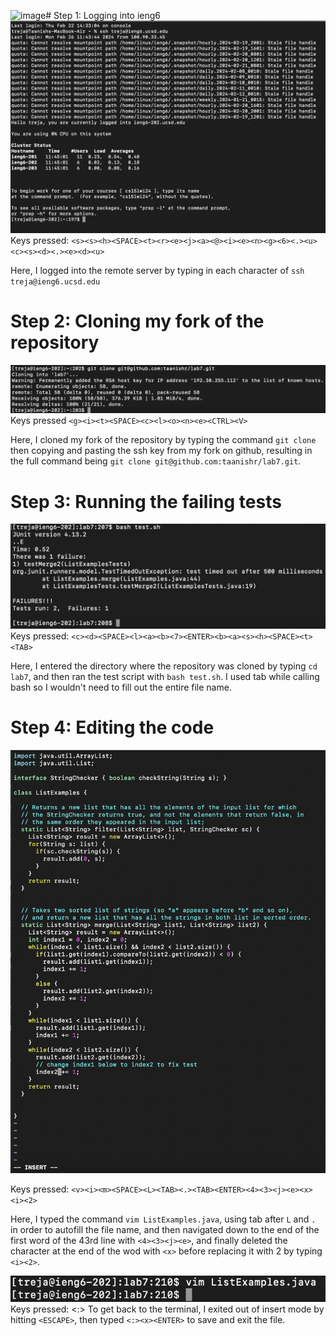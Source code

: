 <img width="373" alt="image" src="https://github.com/taanishr/cse15l-lab-reports/assets/49845822/0fd72fd0-1906-406e-8020-011298fc3ef7"># Step 1: Logging into ieng6
![Login step](/loginstep.png)
Keys pressed: `<s><s><h><SPACE><t><r><e><j><a><@><i><e><n><g><6><.><u><c><s><d><.><e><d><u>`

Here, I logged into the remote server by typing in each character of `ssh treja@ieng6.ucsd.edu`

# Step 2: Cloning my fork of the repository
![Clone step](/clonestep.png)
Keys pressed `<g><i><t><SPACE><c><l><o><n><e><CTRL><V>`

Here, I cloned my fork of the repository by typing the command `git clone` then copying and pasting the ssh key from my fork on github, resulting in the full command being `git clone git@github.com:taanishr/lab7.git`.

# Step 3: Running the failing tests
![Running failing tests](/failedtests.png)
Keys pressed: `<c><d><SPACE><l><a><b><7><ENTER><b><a><s><h><SPACE><t><TAB>`

Here, I entered the directory where the repository was cloned by typing `cd lab7`, and then ran the test script with `bash test.sh`. I used tab while calling bash so I wouldn't need to fill out the entire file name.

# Step 4: Editing the code
![Replacing character](/step4replace.png)

Keys pressed: `<v><i><m><SPACE><L><TAB><.><TAB><ENTER><4><3><j><e><x><i><2>`

Here, I typed the command `vim ListExamples.java`, using tab after `L` and `.` in order to autofill the file name, and then navigated down to the end of the first word of the 43rd line with `<4><3><j><e>`, and finally deleted the character at the end of the wod with `<x>` before replacing it with 2 by typing `<i><2>`.

![Replacing character](/step4saveandexit.png)
Keys pressed: <ESCAPE><:><x><ENTER>
To get back to the terminal, I exited out of insert mode by hitting `<ESCAPE>`, then typed `<:><x><ENTER>` to save and exit the file.
